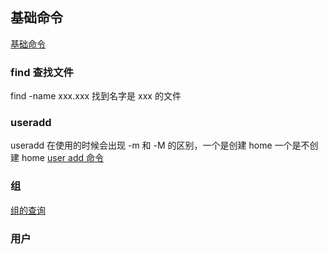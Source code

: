 ## 基础命令
[基础命令](https://zhuanlan.zhihu.com/p/36801617)

### **find** 查找文件
find -name xxx.xxx 找到名字是 xxx 的文件

### useradd
useradd 在使用的时候会出现 -m 和 -M 的区别，一个是创建 home 一个是不创建 home
[user add  命令](https://zhuanlan.zhihu.com/p/101343524)

### 组
[组的查询](https://learnku.com/articles/31223)

### 用户
